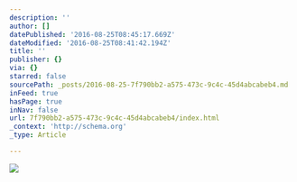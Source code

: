 ```yaml
---
description: ''
author: []
datePublished: '2016-08-25T08:45:17.669Z'
dateModified: '2016-08-25T08:41:42.194Z'
title: ''
publisher: {}
via: {}
starred: false
sourcePath: _posts/2016-08-25-7f790bb2-a575-473c-9c4c-45d4abcabeb4.md
inFeed: true
hasPage: true
inNav: false
url: 7f790bb2-a575-473c-9c4c-45d4abcabeb4/index.html
_context: 'http://schema.org'
_type: Article

---
```

![](https://the-grid-user-content.s3-us-west-2.amazonaws.com/da5d204e-632b-4a4b-bbfd-60ba616aea80.jpg)